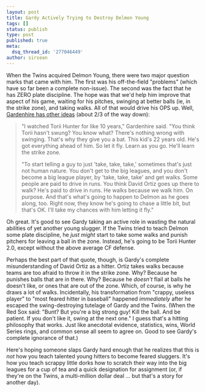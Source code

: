 ```yaml
---
layout: post
title: Gardy Actively Trying to Destroy Delmon Young
tags: []
status: publish
type: post
published: true
meta:
  dsq_thread_id: '277046449'
author: sirsean
---
```

When the Twins acquired Delmon Young, there were two major question marks that came with him. The first was his off-the-field "problems" (which have so far been a complete non-issue). The second was the fact that he has ZERO plate discipline. The hope was that we'd help him improve that aspect of his game, waiting for his pitches, swinging at better balls (ie, in the strike zone), and taking walks. All of that would drive his OPS up. Well, <a href="http://sports.espn.go.com/mlb/columns/story?columnist=stark_jayson&amp;page=rumblings&amp;lpos=spotlight&amp;lid=tab3pos1">Gardenhire has other ideas</a> (about 2/3 of the way down):
<blockquote>"I watched Torii Hunter for like 10 years," Gardenhire said. "You think Torii hasn't swung? You know what? There's nothing wrong with swinging. That's why they give you a bat. This kid's 22 years old. He's got everything ahead of him. So let it fly. Learn as you go. He'll learn the strike zone.

"To start telling a guy to just 'take, take, take,' sometimes that's just not human nature. You don't get to the big leagues, and you don't become a big league player, by 'take, take, take' and get walks. Some people are paid to drive in runs. You think David Ortiz goes up there to walk? He's paid to drive in runs. He walks because we walk him. On purpose. And that's what's going to happen to Delmon as he goes along, too. Right now, they know he's going to chase a little bit, but that's OK. I'll take my chances with him letting it fly."</blockquote>
Oh great. It's good to see Gardy taking an active role in wasting the natural abilities of yet another young slugger. If the Twins tried to teach Delmon some plate discipline, he <em>just might</em> start to take some walks and punish pitchers for leaving a ball in the zone. Instead, he's going to be Torii Hunter 2.0, except without the above average CF defense.

Perhaps the best part of that quote, though, is Gardy's complete misunderstanding of David Ortiz as a hitter. Ortiz takes walks because teams are too afraid to throw it in the strike zone. Why? Because he punishes balls that are in there. Why? Because he <em>doesn't</em> flail at balls he doesn't like, or ones that are out of the zone. Which, of course, is why he draws a lot of walks. Incidentally, his transformation from "crappy, useless player" to "most feared hitter in baseball" happened <em>immediately</em> after he escaped the swing-destroying tutelage of Gardy and the Twins. (When the Red Sox said: "Bunt? But you're a big strong guy! Kill the ball. And be patient. If you don't like it, swing at the next one." I guess that's a hitting philosophy that works. Just like anecdotal evidence, statistics, wins, World Series rings, and common sense all seem to agree on. Good to see Gardy's complete ignorance of that.)

Here's hoping someone slaps Gardy hard enough that he realizes that this is <em>not</em> how you teach talented young hitters to become feared sluggers. It's how you teach scrappy little dorks how to scratch their way into the big leagues for a cup of tea and a quick designation for assignment (or, if they're on the Twins, a multi-million dollar deal ... but that's a story for another day).
